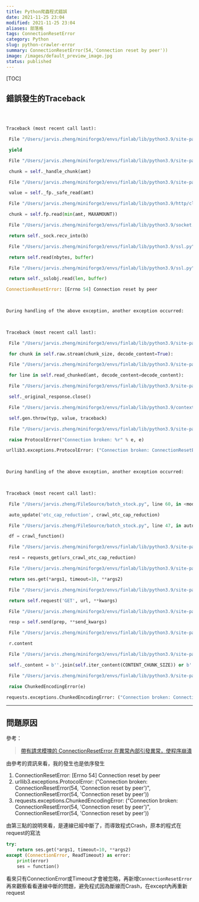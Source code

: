 ```yaml
---
title: Python爬蟲程式錯誤
date: 2021-11-25 23:04
modified: 2021-11-25 23:04
aliases: 部落格 
tags: ConnectionResetError
category: Python
slug: python-crawler-error
summary: ConnectionResetError(54,'Connection reset by peer'))
image: /images/default_preview_image.jpg
status: published
---
```


[TOC]

## 錯誤發生的Traceback

```python

      

Traceback (most recent call last):

 File "/Users/jarvis.zheng/miniforge3/envs/finlab/lib/python3.9/site-packages/urllib3/response.py", line 438, in _error_catcher

 yield

 File "/Users/jarvis.zheng/miniforge3/envs/finlab/lib/python3.9/site-packages/urllib3/response.py", line 767, in read_chunked

 chunk = self._handle_chunk(amt)

 File "/Users/jarvis.zheng/miniforge3/envs/finlab/lib/python3.9/site-packages/urllib3/response.py", line 711, in _handle_chunk

 value = self._fp._safe_read(amt)

 File "/Users/jarvis.zheng/miniforge3/envs/finlab/lib/python3.9/http/client.py", line 625, in _safe_read

 chunk = self.fp.read(min(amt, MAXAMOUNT))

 File "/Users/jarvis.zheng/miniforge3/envs/finlab/lib/python3.9/socket.py", line 704, in readinto

 return self._sock.recv_into(b)

 File "/Users/jarvis.zheng/miniforge3/envs/finlab/lib/python3.9/ssl.py", line 1241, in recv_into

 return self.read(nbytes, buffer)

 File "/Users/jarvis.zheng/miniforge3/envs/finlab/lib/python3.9/ssl.py", line 1099, in read

 return self._sslobj.read(len, buffer)

ConnectionResetError: [Errno 54] Connection reset by peer

  

During handling of the above exception, another exception occurred:

  

Traceback (most recent call last):

 File "/Users/jarvis.zheng/miniforge3/envs/finlab/lib/python3.9/site-packages/requests/models.py", line 753, in generate

 for chunk in self.raw.stream(chunk_size, decode_content=True):

 File "/Users/jarvis.zheng/miniforge3/envs/finlab/lib/python3.9/site-packages/urllib3/response.py", line 572, in stream

 for line in self.read_chunked(amt, decode_content=decode_content):

 File "/Users/jarvis.zheng/miniforge3/envs/finlab/lib/python3.9/site-packages/urllib3/response.py", line 793, in read_chunked

 self._original_response.close()

 File "/Users/jarvis.zheng/miniforge3/envs/finlab/lib/python3.9/contextlib.py", line 137, in __exit__

 self.gen.throw(typ, value, traceback)

 File "/Users/jarvis.zheng/miniforge3/envs/finlab/lib/python3.9/site-packages/urllib3/response.py", line 455, in _error_catcher

 raise ProtocolError("Connection broken: %r" % e, e)

urllib3.exceptions.ProtocolError: ("Connection broken: ConnectionResetError(54, 'Connection reset by peer')", ConnectionResetError(54, 'Connection reset by peer'))

  

During handling of the above exception, another exception occurred:

  

Traceback (most recent call last):

 File "/Users/jarvis.zheng/FileSource/batch_stock.py", line 60, in <module>

 auto_update('otc_cap_reduction', crawl_otc_cap_reduction)

 File "/Users/jarvis.zheng/FileSource/batch_stock.py", line 47, in auto_update

 df = crawl_function()

 File "/Users/jarvis.zheng/miniforge3/envs/finlab/lib/python3.9/site-packages/finlab/crawlers/api.py", line 454, in crawl_otc_cap_reduction

 res4 = requests_get(urs_crawl_otc_cap_reduction)

 File "/Users/jarvis.zheng/miniforge3/envs/finlab/lib/python3.9/site-packages/finlab/crawlers/helper.py", line 363, in requests_get

 return ses.get(*args1, timeout=10, **args2)

 File "/Users/jarvis.zheng/miniforge3/envs/finlab/lib/python3.9/site-packages/requests/sessions.py", line 555, in get

 return self.request('GET', url, **kwargs)

 File "/Users/jarvis.zheng/miniforge3/envs/finlab/lib/python3.9/site-packages/requests/sessions.py", line 542, in request

 resp = self.send(prep, **send_kwargs)

 File "/Users/jarvis.zheng/miniforge3/envs/finlab/lib/python3.9/site-packages/requests/sessions.py", line 697, in send

 r.content

 File "/Users/jarvis.zheng/miniforge3/envs/finlab/lib/python3.9/site-packages/requests/models.py", line 831, in content

 self._content = b''.join(self.iter_content(CONTENT_CHUNK_SIZE)) or b''

 File "/Users/jarvis.zheng/miniforge3/envs/finlab/lib/python3.9/site-packages/requests/models.py", line 756, in generate

 raise ChunkedEncodingError(e)

requests.exceptions.ChunkedEncodingError: ("Connection broken: ConnectionResetError(54, 'Connection reset by peer')", ConnectionResetError(54, 'Connection reset by peer'))


```

---
## 問題原因

參考：

> [帶有請求模塊的 ConnectionResetError 在異常內部引發異常，使程序崩潰](https://stackoverflow.com/questions/59851207/connectionreseterror-with-requests-module-raises-exception-inside-of-exception)


由參考的資訊來看，我的發生也是依序發生

 1. ConnectionResetError: [Errno 54] Connection reset by peer
 2. urllib3.exceptions.ProtocolError: ("Connection broken: ConnectionResetError(54, 'Connection reset by peer')", ConnectionResetError(54, 'Connection reset by peer'))
 3. requests.exceptions.ChunkedEncodingError: ("Connection broken: ConnectionResetError(54, 'Connection reset by peer')", ConnectionResetError(54, 'Connection reset by peer'))

由第三點的說明來看，是連線已經中斷了，而導致程式Crash，原本的程式在request的寫法

```python
try:
	return ses.get(*args1, timeout=10, **args2)
except (ConnectionError, ReadTimeout) as error:
	print(error)
	ses = function()
```


看來只有ConnectionError或Timeout才會被忽略，再新增`ConnectionResetError` 再來觀察看看連線中斷的問題，避免程式因為斷線而Crash，在except內再重新request

